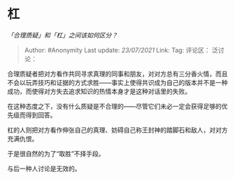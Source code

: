 # 杠
*「合理质疑」和「杠」之间该如何区分？*

> Author: #Anonymity
> Last update: *23/07/2021*
> Link:
> Tag:
> 评论区：
> 泛讨论：

合理质疑者把对方看作共同寻求真理的同事和朋友，对对方总有三分香火情，而且不会以玩弄技巧和证据的方式求胜——事实上使得共识成为自己的版本并不是一种成功，而使得对方失去追求知识的热情本身才是这种对话里的失败。

在这种态度之下，没有什么质疑是不合理的——尽管它们未必一定会获得足够的优先级而得到回答。

杠的人则把对方看作伸张自己的真理、妨碍自己称王封神的踏脚石和敌人，对对方充满仇恨。

于是很自然的为了“取胜”不择手段。

与后一种人讨论是无效的。

